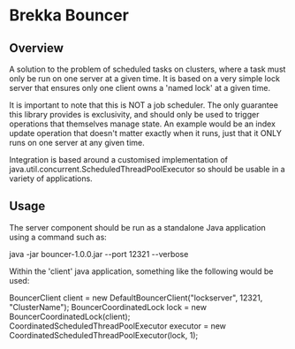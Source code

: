 Brekka Bouncer
==============

Overview
--------

A solution to the problem of scheduled tasks on clusters, where a task must 
only be run on one server at a given time. It is based on a very simple lock 
server that ensures only one client owns a 'named lock' at a given time. 

It is important to note that this is NOT a job scheduler. The only guarantee 
this library provides is exclusivity, and should only be used to trigger 
operations that themselves manage state. An example would be an index update 
operation that doesn't matter exactly when it runs, just that it ONLY runs on 
one server at any given time.

Integration is based around a customised implementation of 
java.util.concurrent.ScheduledThreadPoolExecutor so should be usable in a 
variety of applications.


Usage
-----

The server component should be run as a standalone Java application using a 
command such as:

   java -jar bouncer-1.0.0.jar --port 12321 --verbose
   
Within the 'client' java application, something like the following would be
used:

   BouncerClient client = new DefaultBouncerClient("lockserver", 12321, "ClusterName");
   BouncerCoordinatedLock lock = new BouncerCoordinatedLock(client);
   CoordinatedScheduledThreadPoolExecutor executor = new CoordinatedScheduledThreadPoolExecutor(lock, 1);
   
